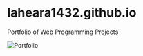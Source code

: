 # laheara1432.github.io

Portfolio of Web Programming Projects


![Portfolio](https://user-images.githubusercontent.com/77558582/145285722-964b2b8f-f5dc-41fd-8a69-e07d81c264e6.png)

